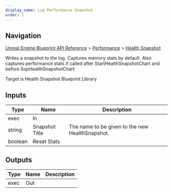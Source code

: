 ```yaml
---
display_name: Log Performance Snapshot
order: 1
---
```

## Navigation

[Unreal Engine Blueprint API Reference](https://dev.epicgames.com/documentation/en-us/unreal-engine/BlueprintAPI) > [Performance](https://dev.epicgames.com/documentation/en-us/unreal-engine/BlueprintAPI/Performance) > [Health Snapshot](https://dev.epicgames.com/documentation/en-us/unreal-engine/BlueprintAPI/Performance/HealthSnapshot)

Writes a snapshot to the log. Captures memory stats by default. Also captures performance stats if called after StartHealthSnapshotChart and before SopHealthSnapshotChart.

Target is Health Snapshot Blueprint Library

## Inputs

| Type | Name | Description |
| --- | --- | --- |
| exec | In |  |
| string | Snapshot Title | The name to be given to the new HealthSnapshot. |
| boolean | Reset Stats |  |

## Outputs

| Type | Name | Description |
| --- | --- | --- |
| exec | Out |  |
